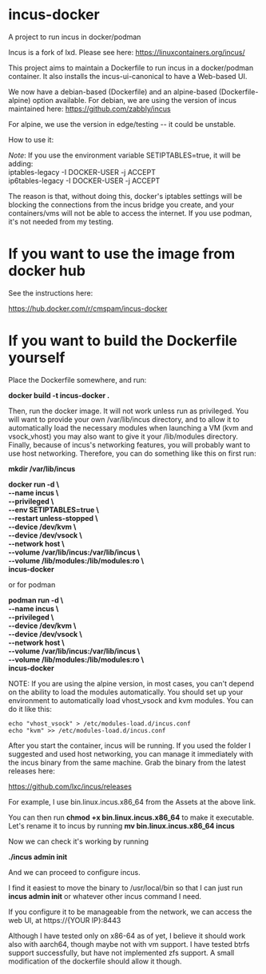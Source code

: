 # incus-docker
A project to run incus in docker/podman

Incus is a fork of lxd. Please see here:
https://linuxcontainers.org/incus/

This project aims to maintain a Dockerfile to run incus in a docker/podman container.
It also installs the incus-ui-canonical to have a Web-based UI.

We now have a debian-based (Dockerfile) and an alpine-based (Dockerfile-alpine) option available.
For debian, we are using the version of incus maintained here:
https://github.com/zabbly/incus

For alpine, we use the version in edge/testing -- it could be unstable.

How to use it:

*Note*: If you use the environment variable SETIPTABLES=true, it will be adding:\
iptables-legacy -I DOCKER-USER -j ACCEPT\
ip6tables-legacy -I DOCKER-USER -j ACCEPT

The reason is that, without doing this, docker's iptables settings will be blocking the connections from the incus bridge you create, and your containers/vms will not be able to access the internet. If you use podman, it's not needed from my testing.


# If you want to use the image from docker hub

See the instructions here:

https://hub.docker.com/r/cmspam/incus-docker

# If you want to build the Dockerfile yourself

Place the Dockerfile somewhere, and run:

**docker build -t incus-docker .**

Then, run the docker image. It will not work unless run as privileged. You will want to provide your own /var/lib/incus directory, and to allow it to automatically load the necessary modules when launching a VM (kvm and vsock_vhost) you may also want to give it your /lib/modules directory. Finally, because of incus's networking features, you will probably want to use host networking.  Therefore, you can do something like this on first run:

**mkdir /var/lib/incus**

**docker run -d \\\
--name incus \\\
--privileged \\\
--env SETIPTABLES=true \\\
--restart unless-stopped \\\
--device /dev/kvm \\\
--device /dev/vsock \\\
--network host \\\
--volume /var/lib/incus:/var/lib/incus \\\
--volume /lib/modules:/lib/modules:ro \\\
incus-docker**

or for podman

**podman run -d \\\
--name incus \\\
--privileged \\\
--device /dev/kvm \\\
--device /dev/vsock \\\
--network host \\\
--volume /var/lib/incus:/var/lib/incus \\\
--volume /lib/modules:/lib/modules:ro \\\
incus-docker**

NOTE: If you are using the alpine version, in most cases, you can't depend on the ability to load the modules automatically. You should set up your environment to automatically load vhost_vsock and kvm modules. You can do it like this:

```
echo "vhost_vsock" > /etc/modules-load.d/incus.conf
echo "kvm" >> /etc/modules-load.d/incus.conf
```


After you start the container, incus will be running. If you used the folder I suggested and used host networking, you can manage it immediately with the incus binary from the same machine. Grab the binary from the latest releases here:

https://github.com/lxc/incus/releases

For example, I use bin.linux.incus.x86_64 from the Assets at the above link.

You can then run **chmod +x bin.linux.incus.x86_64** to make it executable. Let's rename it to incus by running  **mv bin.linux.incus.x86_64 incus**

Now we can check it's working by running

**./incus admin init**

And we can proceed to configure incus.

I find it easiest to move the binary to /usr/local/bin so that I can just run **incus admin init** or whatever other incus command I need.

If you configure it to be manageable from the network, we can access the web UI, at https://{YOUR IP}:8443

Although I have tested only on x86-64 as of yet, I believe it should work also with aarch64, though maybe not with vm support. I have tested btrfs support successfully, but have not implemented zfs support. A small modification of the dockerfile should allow it though.
